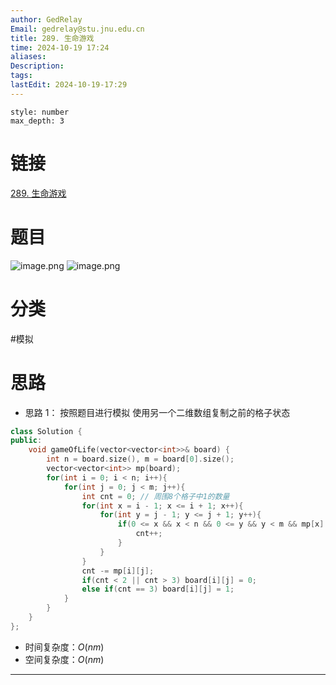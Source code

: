 ```yaml
---
author: GedRelay
Email: gedrelay@stu.jnu.edu.cn
title: 289. 生命游戏
time: 2024-10-19 17:24
aliases: 
Description: 
tags: 
lastEdit: 2024-10-19-17:29
---
```


```toc
style: number
max_depth: 3
```

# 链接
[289. 生命游戏](https://leetcode.cn/problems/game-of-life/) 

# 题目
![image.png](https://ged-pic-bed.oss-cn-guangzhou.aliyuncs.com/img/202410191729991.png)
![image.png](https://ged-pic-bed.oss-cn-guangzhou.aliyuncs.com/img/202410191729445.png)


# 分类
#模拟 

# 思路
- 思路 1：
按照题目进行模拟
使用另一个二维数组复制之前的格子状态


```cpp
class Solution {
public:
    void gameOfLife(vector<vector<int>>& board) {
        int n = board.size(), m = board[0].size();
        vector<vector<int>> mp(board);
        for(int i = 0; i < n; i++){
            for(int j = 0; j < m; j++){
                int cnt = 0; // 周围8个格子中1的数量
                for(int x = i - 1; x <= i + 1; x++){
                    for(int y = j - 1; y <= j + 1; y++){
                        if(0 <= x && x < n && 0 <= y && y < m && mp[x][y] == 1){
                            cnt++;
                        }
                    }
                }
                cnt -= mp[i][j];
                if(cnt < 2 || cnt > 3) board[i][j] = 0;
                else if(cnt == 3) board[i][j] = 1;
            }
        }
    }
};
```


- 时间复杂度：${O\left( nm \right)  }$ 
- 空间复杂度：${O\left( nm \right)  }$ 


---

